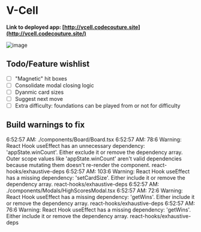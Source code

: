 # V-Cell

**Link to deployed app: [http://vcell.codecouture.site](http://vcell.codecouture.site/)**

![image](https://github.com/judeclark19/v-cell/assets/69258086/6ece0c50-7c48-4cb0-bb75-eb4f6a343a8b)

## Todo/Feature wishlist

- [ ] "Magnetic" hit boxes
- [ ] Consolidate modal closing logic
- [ ] Dyanmic card sizes
- [ ] Suggest next move
- [ ] Extra difficulty: foundations can be played from or not for difficulty

## Build warnings to fix

6:52:57 AM: ./components/Board/Board.tsx
6:52:57 AM: 78:6 Warning: React Hook useEffect has an unnecessary dependency: 'appState.winCount'. Either exclude it or remove the dependency array. Outer scope values like 'appState.winCount' aren't valid dependencies because mutating them doesn't re-render the component. react-hooks/exhaustive-deps
6:52:57 AM: 103:6 Warning: React Hook useEffect has a missing dependency: 'setCardSize'. Either include it or remove the dependency array. react-hooks/exhaustive-deps
6:52:57 AM: ./components/Modals/HighScoresModal.tsx
6:52:57 AM: 72:6 Warning: React Hook useEffect has a missing dependency: 'getWins'. Either include it or remove the dependency array. react-hooks/exhaustive-deps
6:52:57 AM: 76:6 Warning: React Hook useEffect has a missing dependency: 'getWins'. Either include it or remove the dependency array. react-hooks/exhaustive-deps

